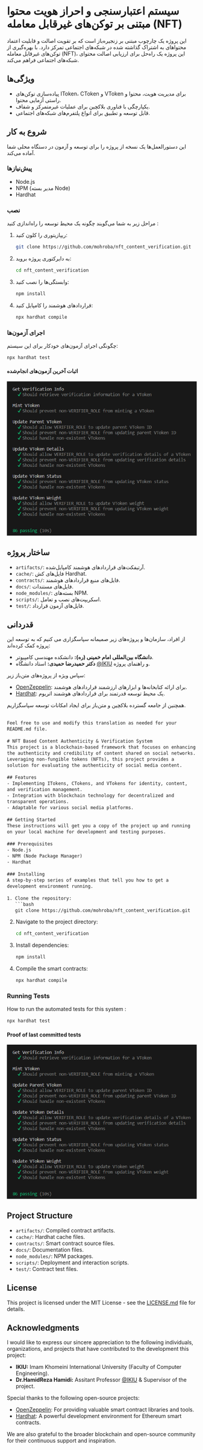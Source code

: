 # سیستم اعتبارسنجی و احراز هویت محتوا مبتنی بر توکن‌های غیرقابل معامله (NFT)
این پروژه یک چارچوب مبتنی بر زنجیره‌باز است که بر تقویت اصالت و قابلیت اعتماد محتواهای به اشتراک گذاشته شده در شبکه‌های اجتماعی تمرکز دارد. با بهره‌گیری از توکن‌های غیرقابل معامله (NFT)، این پروژه یک راه‌حل برای ارزیابی اصالت محتوای شبکه‌های اجتماعی فراهم می‌کند.

## ویژگی‌ها
- پیاده‌سازی توکن‌های IToken، CToken و VToken برای مدیریت هویت، محتوا و راستی آزمایی محتوا.
- یکپارچگی با فناوری بلاکچین برای عملیات غیرمتمرکز و شفاف.
- قابل توسعه و تطبیق برای انواع پلتفرم‌های شبکه‌های اجتماعی.

## شروع به کار
این دستورالعمل‌ها یک نسخه از پروژه را برای توسعه و آزمون در دستگاه محلی شما آماده می‌کند.

### پیش‌نیازها
- Node.js
- NPM (مدیر بسته Node)
- Hardhat

### نصب
مراحل زیر به شما می‌گویند چگونه یک محیط توسعه را راه‌اندازی کنید : 

1. ریپازیتوری را کلون کنید:
   ```bash
   git clone https://github.com/mohroba/nft_content_verification.git
   ```

2. به دایرکتوری پروژه بروید:
   ```bash
   cd nft_content_verification
   ```

3. وابستگی‌ها را نصب کنید:
   ```bash
   npm install
   ```

4. قراردادهای هوشمند را کامپایل کنید:
   ```bash
   npx hardhat compile
   ```

### اجرای آزمون‌ها
چگونگی اجرای آزمون‌های خودکار برای این سیستم:
```bash
npx hardhat test
```
#### اثبات آخرین آزمون‌های انجام‌شده

![تصویری از اثبات موفقیت 86 آزمون اخیر](test_proof.png)

## ساختار پروژه
- `artifacts/`: آرتیفکت‌های قراردادهای هوشمند کامپایل‌شده.
- `cache/`: فایل‌های کش Hardhat.
- `contracts/`: فایل‌های منبع قراردادهای هوشمند.
- `docs/`: فایل‌های مستندات.
- `node_modules/`: بسته‌های NPM.
- `scripts/`: اسکریپت‌های نصب و تعامل.
- `test/`: فایل‌های آزمون قرارداد.


## قدردانی
از افراد، سازمان‌ها و پروژه‌های زیر صمیمانه سپاسگزاری می کنیم که به توسعه این پروژه کمک کرده‌اند:

- **دانشگاه بین‌المللی امام خمینی (ره):** دانشکده مهندسی کامپیوتر.
- **دکتر حمیدرضا حمیدی:** استاد دانشگاه [@IKIU](https://ikiu.ac.ir/) و راهنمای پروژه.

سپاس ویژه از پروژه‌های متن‌باز زیر:

- [OpenZeppelin](https://openzeppelin.com/): برای ارائه کتابخانه‌ها و ابزارهای ارزشمند قراردادهای هوشمند.
- [Hardhat](https://hardhat.org/): یک محیط توسعه قدرتمند برای قراردادهای هوشمند اتریوم.

همچنین از جامعه گسترده بلاکچین و متن‌باز برای ایجاد امکانات توسعه سپاسگزاریم.
```

Feel free to use and modify this translation as needed for your README.md file.

# NFT Based Content Authenticity & Verification System
This project is a blockchain-based framework that focuses on enhancing the authenticity and credibility of content shared on social networks. Leveraging non-fungible tokens (NFTs), this project provides a solution for evaluating the authenticity of social media content.

## Features
- Implementing ITokens, CTokens, and VTokens for identity, content, and verification management.
- Integration with blockchain technology for decentralized and transparent operations.
- Adaptable for various social media platforms.

## Getting Started
These instructions will get you a copy of the project up and running on your local machine for development and testing purposes.

### Prerequisites
- Node.js
- NPM (Node Package Manager)
- Hardhat

### Installing
A step-by-step series of examples that tell you how to get a development environment running.

1. Clone the repository:
   ```bash
   git clone https://github.com/mohroba/nft_content_verification.git
   ```

2. Navigate to the project directory:
   ```bash
   cd nft_content_verification
   ```

3. Install dependencies:
   ```bash
   npm install
   ```

4. Compile the smart contracts:
   ```bash
   npx hardhat compile
   ```

### Running Tests
How to run the automated tests for this system : 
```bash
npx hardhat test
```
#### Proof of last committed tests

![Image proving all 86 tests pass successfully](test_proof.png)

## Project Structure
- `artifacts/`: Compiled contract artifacts.
- `cache/`: Hardhat cache files.
- `contracts/`: Smart contract source files.
- `docs/`: Documentation files.
- `node_modules/`: NPM packages.
- `scripts/`: Deployment and interaction scripts.
- `test/`: Contract test files.


## License
This project is licensed under the MIT License - see the [LICENSE.md](LICENSE.md) file for details.

## Acknowledgments

I would like to express our sincere appreciation to the following individuals, organizations, and projects that have contributed to the development this project:

- **IKIU:** Imam Khomeini International University (Faculty of Computer Engineering).
- **Dr.HamidReza Hamidi:** Assitant Professor [@IKIU](https://ikiu.ac.ir/) & Supervisor of the project.


Special thanks to the following open-source projects:

- [OpenZeppelin](https://openzeppelin.com/): For providing valuable smart contract libraries and tools.
- [Hardhat](https://hardhat.org/): A powerful development environment for Ethereum smart contracts.

We are also grateful to the broader blockchain and open-source community for their continuous support and inspiration.
